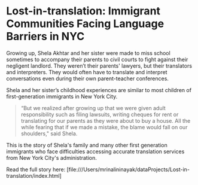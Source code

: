 # Lost-in-translation: Immigrant Communities Facing Language Barriers in NYC

Growing up, Shela Akhtar and her sister were made to miss school sometimes to accompany their parents to civil courts to fight against their negligent landlord. They weren’t their parents' lawyers, but their translators and interpreters. They would often have to translate and interpret conversations even during their own parent-teacher conferences.

Shela and her sister’s childhood experiences are similar to most children of first-generation immigrants in New York City. 

> “But we realized after growing up that we were given adult responsibility such as filing lawsuits, writing cheques for rent or translating for our parents as they were about to buy a house. All the while fearing that if we made a mistake, the blame would fall on our shoulders," said Shela. 

This is the story of Shela's family and many other first generation immigrants who face difficulties accessing accurate translation services from New York City's administration. 

Read the full story here: [file:///Users/mrinalininayak/dataProjects/Lost-in-translation/index.html]